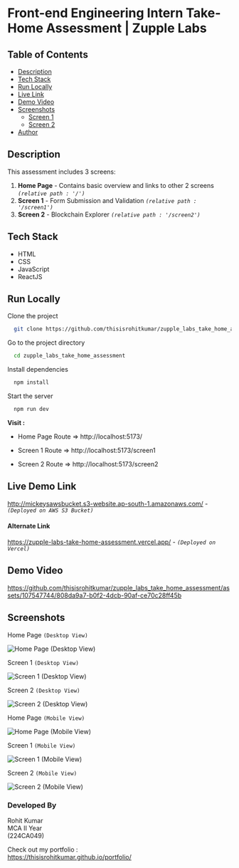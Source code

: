 
# Front-end Engineering Intern Take-Home Assessment | Zupple Labs

## Table of Contents

* [Description](#desc)
* [Tech Stack](#tech)
* [Run Locally](#install)
* [Live Link](#live)
* [Demo Video](#demo)
* [Screenshots](#ss)
   * [Screen 1](#screen1)
   * [Screen 2](#screen2)
* [Author](#author)


## <a id="desc"></a> Description

This assessment includes 3 screens:
1. **Home Page** - Contains basic overview and links to other 2 screens *`(relative path : '/')`*
2. **Screen 1** - Form Submission and Validation *`(relative path : '/screen1')`*
3. **Screen 2** - Blockchain Explorer *`(relative path : '/screen2')`*


## <a id="tech"></a> Tech Stack

- HTML <br/>
- CSS <br/>
- JavaScript <br/>
- ReactJS


## <a id="install"></a> Run Locally

Clone the project

```bash
  git clone https://github.com/thisisrohitkumar/zupple_labs_take_home_assessment
```

Go to the project directory

```bash
  cd zupple_labs_take_home_assessment
```

Install dependencies

```bash
  npm install
```

Start the server

```bash
  npm run dev
```

**Visit :**
- Home Page Route => http://localhost:5173/

- Screen 1 Route => http://localhost:5173/screen1

- Screen 2 Route => http://localhost:5173/screen2


## <a id="live"></a> Live Demo Link

http://mickeysawsbucket.s3-website.ap-south-1.amazonaws.com/ - *`(Deployed on AWS S3 Bucket)`*

#### Alternate Link

https://zupple-labs-take-home-assessment.vercel.app/ - *`(Deployed on Vercel)`*

## <a id ="demo"></a> Demo Video

https://github.com/thisisrohitkumar/zupple_labs_take_home_assessment/assets/107547744/808da9a7-b0f2-4dcb-90af-ce70c28ff45b

## <a id ="ss"></a> Screenshots

Home Page `(Desktop View)`

![Home Page (Desktop View)](https://i.ibb.co/NnYQSzG/home-desktop.png)

<a id="screen1"></a> Screen 1 `(Desktop View)`

![Screen 1 (Desktop View)](https://i.ibb.co/tD70yfm/screen1-desktop.png)

<a id="screen2"></a> Screen 2 `(Desktop View)`

![Screen 2 (Desktop View)](https://i.ibb.co/zrQQNxR/screen2-desktop.png)

Home Page `(Mobile View)`

![Home Page (Mobile View)](https://i.ibb.co/wLKYbvG/home-mobile.png)

Screen 1 `(Mobile View)`

![Screen 1 (Mobile View)](https://i.ibb.co/51npDZN/screen1-mobile.png)

Screen 2 `(Mobile View)`

![Screen 2 (Mobile View)](https://i.ibb.co/hx5wyVr/screen2-mobile.png)


### <a id="author"></a>Developed By

Rohit Kumar <br/>
MCA II Year <br/>
(224CA049) <br/>

Check out my portfolio : <br/>
https://thisisrohitkumar.github.io/portfolio/
